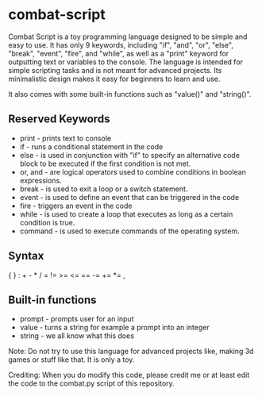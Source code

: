 # combat-script

Combat Script is a toy programming language designed to be simple and easy to use. It has only 9 keywords, including "if", "and", "or", "else", "break", "event", "fire", and "while", as well as a "print" keyword for outputting text or variables to the console. The language is intended for simple scripting tasks and is not meant for advanced projects. Its minimalistic design makes it easy for beginners to learn and use.

It also comes with some built-in functions such as "value()" and "string()".

## Reserved Keywords ##
* print   - prints text to console
* if      - runs a conditional statement in the code
* else    - is used in conjunction with "if" to specify an alternative code block to be executed if the first condition is not met.
* or, and - are logical operators used to combine conditions in boolean expressions.
* break   - is used to exit a loop or a switch statement.
* event   - is used to define an event that can be triggered in the code
* fire    - triggers an event in the code
* while   - is used to create a loop that executes as long as a certain condition is true.
* command - is used to execute commands of the operating system.

## Syntax ##
{ } : + - * / = != >= <= == -= += *= ,

## Built-in functions ##
* prompt  - prompts user for an input
* value   - turns a string for example a prompt into an integer
* string  - we all know what this does

Note: Do not try to use this language for advanced projects like, making 3d games or stuff like that. It is only a toy.

Crediting: When you do modify this code, please credit me or at least edit the code to the combat.py script of this repository.
